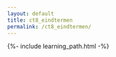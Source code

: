 ```yaml
---
layout: default
title: ct8_eindtermen
permalink: /ct8_eindtermen/
---
```


{%- include learning_path.html -%}
